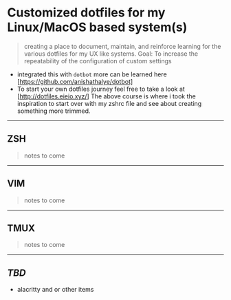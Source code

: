 # Customized dotfiles for my Linux/MacOS based system(s)

> creating a place to document, maintain, and reinforce learning for the various dotfiles for my UX like systems.
> Goal: To increase the repeatability of the configuration of custom settings

* integrated this with `dotbot` more can be learned here [https://github.com/anishathalye/dotbot]
* To start your own dotfiles journey feel free to take a look at [http://dotfiles.eieio.xyz/] 
    The above course is where i took the inspiration to start over with my zshrc file and see about creating something more trimmed.

---

## ZSH
> notes to come

---

## VIM
> notes to come

---

## TMUX
> notes to come

---

## _TBD_
- alacritty and or other items

